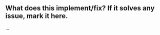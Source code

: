 What does this implement/fix? If it solves any issue, mark it here.
---------------------------------------------------
…